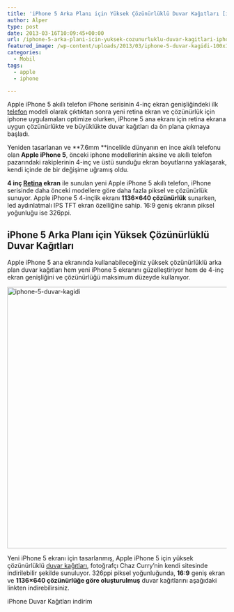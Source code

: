 ```yaml
---
title: 'iPhone 5 Arka Planı için Yüksek Çözünürlüklü Duvar Kağıtları [iPhone 5 Wallpapers]'
author: Alper
type: post
date: 2013-03-16T10:09:45+00:00
url: /iphone-5-arka-plani-icin-yuksek-cozunurluklu-duvar-kagitlari-iphone-5-wallpapers/
featured_image: /wp-content/uploads/2013/03/iphone-5-duvar-kagidi-100x100.jpg
categories:
  - Mobil
tags:
  - apple
  - iphone

---
```

Apple iPhone 5 akıllı telefon iPhone serisinin 4-inç ekran genişliğindeki ilk [telefon][1] modeli olarak çıktıktan sonra yeni retina ekran ve çözünürlük için iphone uygulamaları optimize olurken, iPhone 5 ana ekranı için retina ekrana uygun çözünürlükte ve büyüklükte duvar kağıtları da ön plana çıkmaya başladı.

Yeniden tasarlanan ve **7.6mm **incelikle dünyanın en ince akıllı telefonu olan **Apple iPhone 5**, önceki iphone modellerinin aksine ve akıllı telefon pazarındaki rakiplerinin 4-inç ve üstü sunduğu ekran boyutlarına yaklaşarak, kendi içinde de bir değişime uğramış oldu.

**4 inç [Retina][2] ekran** ile sunulan yeni Apple iPhone 5 akıllı telefon, iPhone serisinde daha önceki modellere göre daha fazla piksel ve çözünürlük sunuyor. Apple iPhone 5 4-inçlik ekranı **1136×640 çözünürlük** sunarken, led aydınlatmalı IPS TFT ekran özelliğine sahip. 16:9 geniş ekranın piksel yoğunluğu ise 326ppi.

## iPhone 5 Arka Planı için Yüksek Çözünürlüklü Duvar Kağıtları

Apple iPhone 5 ana ekranında kullanabileceğiniz yüksek çözünürlüklü arka plan duvar kağıtları hem yeni iPhone 5 ekranını güzelleştiriyor hem de 4-inç ekran genişliğini ve çözünürlüğü maksimum düzeyde kullanıyor.

<img class="aligncenter size-full wp-image-13388" alt="iphone-5-duvar-kagidi" src="https://www.murekkep.org/wp-content/uploads/2013/03/iphone-5-duvar-kagidi.jpg" width="600" height="600" srcset="https://www.murekkep.org/wp-content/uploads/2013/03/iphone-5-duvar-kagidi.jpg 600w, https://www.murekkep.org/wp-content/uploads/2013/03/iphone-5-duvar-kagidi-150x150.jpg 150w, https://www.murekkep.org/wp-content/uploads/2013/03/iphone-5-duvar-kagidi-250x250.jpg 250w, https://www.murekkep.org/wp-content/uploads/2013/03/iphone-5-duvar-kagidi-400x400.jpg 400w, https://www.murekkep.org/wp-content/uploads/2013/03/iphone-5-duvar-kagidi-100x100.jpg 100w, https://www.murekkep.org/wp-content/uploads/2013/03/iphone-5-duvar-kagidi-50x50.jpg 50w, https://www.murekkep.org/wp-content/uploads/2013/03/iphone-5-duvar-kagidi-200x200.jpg 200w, https://www.murekkep.org/wp-content/uploads/2013/03/iphone-5-duvar-kagidi-305x305.jpg 305w" sizes="(max-width: 600px) 100vw, 600px" /> 

Yeni iPhone 5 ekranı için tasarlanmış, Apple iPhone 5 için yüksek çözünürlüklü [duvar kağıtları][3], fotoğrafçı Chaz Curry&#8217;nin kendi sitesinde indirilebilir şekilde sunuluyor. 326ppi piksel yoğunluğunda, **16:9** geniş ekran ve **1136×640 çözünürlüğe göre oluşturulmuş** duvar kağıtlarını aşağıdaki linkten indirebilirsiniz.

iPhone Duvar Kağıtları indirim

 [1]: https://www.murekkep.org/telefon "telefon"
 [2]: https://www.murekkep.org/yeni-ipad-icin-retina-ekran-destekli-uygulamalar-8317 "Yeni iPad için Retina Ekran Destekli Uygulamalar"
 [3]: https://www.murekkep.org/iphone-ana-ekrani-icin-40-yaratici-iphone-duvar-kagitlari-wallpapers-10622 "iPhone Ana Ekranı için 40 Yaratıcı iPhone Duvar Kağıtları [Wallpapers]"